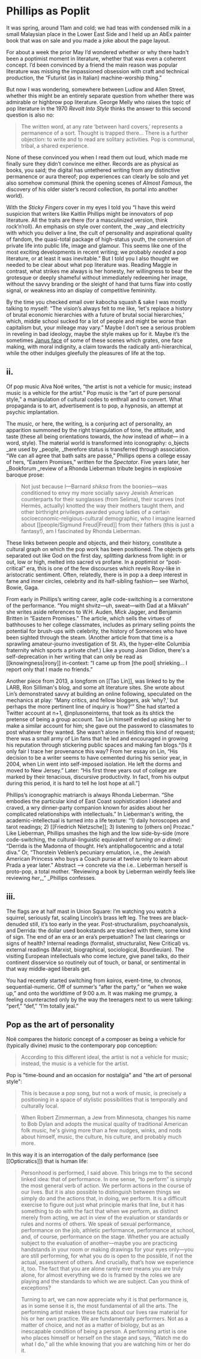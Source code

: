 # Phillips as Poplit

It was spring, around 11am and cold; we had teas with condensed milk in a small Malaysian place in the Lower East Side and I held up an AbEx painter book that was on sale and you made a joke about the page layout.

For about a week the prior May I’d wondered whether or why there hadn't been a poptimist moment in literature, whether that was even a coherent concept. I’d been convinced by a friend the main reason was popular literature was missing the impassioned obsession with craft and technical production, the “Futurist (as in Italian) machine-worship thing.”

But now I was wondering, somewhere between Ludlow and Allen Street, whether this might be an entirely separate question from whether there was admirable or highbrow pop literature. George Melly who raises the topic of pop literature in the 1970 _Revolt Into Style_ thinks the answer to this second question is also no: 

> The written word, at any rate ‘between hard covers,’ represents a permanence of a sort. Thought is trapped there... There is a further objection: to write and to read are solitary activities. Pop is communal, tribal, a shared experience.

None of these convinced you when I read them out loud, which made me finally sure they didn’t convince me either. Records are as physical as books, you said; the digital has untethered writing from any distinctive permanence or aura thereof; pop experiences can clearly be solo and yet also somehow communal (think the opening scenes of _Almost Famous_, the discovery of his older sister’s record collection, its portal into another world). 

With the _Sticky Fingers_ cover in my eyes I told you “I have this weird suspicion that writers like Kaitlin Phillips might be innovators of pop literature. All the traits are there (for a masculinized version, think rock’n’roll). An emphasis on style over content, the _way _and electricity with which you deliver a line, the cult of personality and aspirational quality of fandom, the quasi-total package of high-status youth, the conversion of private life into public life, image and glamour. This seems like one of the most exciting developments in recent writing; we probably _needed_ a pop literature, or at least it was inevitable.” But I told you I also thought we needed to be clear about what pop literature was. Reading Maggie in contrast, what strikes me always is her honesty, her willingness to bear the grotesque or deeply shameful without immediately redeeming her image, without the savvy branding or the sleight of hand that turns flaw into costly signal, or weakness into an display of competitive femininity. 

By the time you checked email over kabocha squash &amp; sake I was mostly talking to myself: “The vision’s always felt to me like, ‘let's replace a history of brutal economic hierarchies with a future of brutal social hierarchies,’ which, middle school sucked for a lot of people and might be worse than capitalism but, your mileage may vary.” Maybe I don’t see a serious problem in reveling in bad ideology, maybe the style makes up for it. Maybe it’s the sometimes [Janus face](https://twitter.com/peligrietzer/status/1175893123236597766) of some of these scenes which grates, one face making, with moral indignity, a claim towards the radically anti-hierarchical, while the other indulges gleefully the pleasures of life at the top.

## ii.

Of pop music Alva Noë writes, “the artist is not a vehicle for music; instead music is a vehicle for the artist.” Pop music is the “art of pure personal style,” a manipulation of cultural codes to enthrall and to convert. What propaganda is to art, advertisement is to pop, a hypnosis, an attempt at psychic implantation.

The music, or here, the writing, is a conjuring act of personality, an apparition summoned by the right triangulation of tone, the attitude, and taste (these all being orientations towards, the _how_ instead of _what—_ in a word, style). The material world is transformed into iconography: o_bjects _are used by _people, _therefore status is transferred through association. “We can all agree that bath salts are passé,” Phillips opens a college essay of hers, “Eastern Promises,” written for the _Spectator_. Five years later, her _Bookforum _review of a Rhonda Lieberman tribute begins in explosive baroque prose: 
> Not just because I—Barnard _shiksa_ from the boonies—was conditioned to envy my more socially savvy Jewish American counterparts for their sunglasses (from Selima), their scarves (not Hermès, actually) knotted the way their mothers taught them, and other birthright privileges awarded young ladies of a certain socioeconomic-religious-cultural demographic, who I imagine learned about [[people/Sigmund Freud|Freud]] from their fathers (this is just a fantasy!), am I fascinated by Rhonda Lieberman.

These links between people and objects, and their history, constitute a cultural graph on which the pop work has been positioned. The objects gets separated out like God on the first day, splitting darkness from light: in or out, low or high, melted into sacred vs profane. In a poptimist or “post-critical” era, this is one of the few discourses which revels Roxy-like in aristocratic sentiment. Often, relatedly, there is in pop a a deep interest in fame and inner circles, celebrity and its half-sibling fashion— see Warhol, Bowie, Gaga. 

From early in Phillips’s writing career, agile code-switching is a cornerstone of the performance. “You might shvitz—uh, sweat—with Dad at a Mikvah” she writes aside references to W.H. Auden, Mick Jagger, and Benjamin Britten in “Eastern Promises.” The article, which sells the virtues of bathhouses to her college classmates, includes as primary selling points the potential for brush-ups with celebrity, the history of Someones who have been sighted through the steam. (Another article from that time is a sprawling amateur-journo investigation of St. A’s, the hyper-elite Columbia fraternity which sports a private chef.) Like a young Joan Didion, there's a self-deprecation in her writing that can only be read as [[knowingness|irony]] in-context: “I came up from [the pool] shrieking... I report only that I made no friends.”

Another piece from 2013, a longform on [[Tao Lin]], was linked to by the LARB, Ron Silliman's blog, and some alt literature sites. She wrote about Lin’s demonstrated savvy at building an online following, speculated on the mechanics at play: “Many critics, and fellow bloggers, ask ‘why?,’ but perhaps the more pertinent line of inquiry is ‘how?’” She had started a Twitter account at n+1, @nplusoneinterns, that took as its shtick the pretense of being a group account. Tao Lin himself ended up asking her to make a similar account for him; she gave out the password to classmates to post whatever they wanted. She wasn’t alone in fielding this kind of request; there was a small army of Lin fans that he led and encouraged in growing his reputation through stickering public spaces and making fan blogs.^[Is it only fair I trace her provenance this way? From her essay on Lin, “His decision to be a writer seems to have cemented during his senior year, in 2004, when Lin went into self-imposed isolation. He left the dorms and moved to New Jersey.” Later: “His first three years out of college are marked by their tenacious, discursive productivity. In fact, from his output during this period, it is hard to tell he lost hope at all.”]

Phillips’s iconographic matriarch is always Rhonda Lieberman. “She embodies the particular kind of East Coast sophistication I ideated and craved, a wry dinner-party companion known for asides about her complicated relationships with intellectuals.” In Lieberman's writing, the academic-intellectual is turned into a life texture: “1) daily horoscopes and tarot readings; 2) [[Friedrich Nietzsche]]; 3) listening to [others on] Prozac.” Like Lieberman, Phillips smashes the high and the low side-by-side (more code-switching, the cultural-linguistic equivalent of _turning on a dime_): “Derrida is the Madonna of thought. He’s antiphallogocentric and a total diva.” Or, “Thorstein Veblen’s pecuniary emulation, i.e., the Jewish American Princess who buys a Coach purse at twelve only to learn about Prada a year later.” Abstract --&gt; concrete via the i.e.. Lieberman herself is proto-pop, a total mother. “Reviewing a book by Lieberman weirdly feels like reviewing _her_,_” _Phillips confesses.

## iii.

The flags are at half mast in Union Square: I’m watching you watch a squirrel, seriously fat, scaling Lincoln’s brass left leg. The trees are black-denuded still, it’s too early in the year. Post-structuralism, psychoanalysis, and Derrida: the dollar used bookstands are stacked with them, some kind of sign. The end of an era or an era’s perpetuation? The last clearings or signs of health? Internal readings (formalist, structuralist, New Critical) vs. external readings (Marxist, biographical, sociological, Bourdieuian). The visiting European intellectuals who come lecture, give panel talks, do their continent disservice so routinely out of touch, or banal, or sentimental in that way middle-aged liberals get.

You had recently started switching from _kairos_, event-time, to _chronos_, sequential-numeric. Off of summer’s “after the party,” or “when we wake up,” and onto the worldtime of 9:00 a.m. It was making me grumpy, a feeling counteracted only by the way the teenagers next to us were talking: “perf,” “def,” “I’m totally jeal.”

## Pop as the art of personality

Noë compares the historic concept of a composer as being a vehicle for (typically divine) music to the contemporary pop conception:

> According to this different ideal, the artist is not a vehicle for music; instead, the music is a vehicle for the artist.

Pop is "time-bound and an occasion for nostalgia" and "the art of personal style":

> This is because a pop song, but not a work of music, is precisely a positioning in a space of stylistic possibilities that is temporally and culturally local.

> When Robert Zimmerman, a Jew from Minnesota, changes his name to Bob Dylan and adopts the musical quality of traditional American folk music, he's giving more than a few nudges, winks, and nods about himself, music, the culture, his culture, and probably much more.

In this way it is an interrogation of the daily performance (see [[Opticratics]]) that is human life:

> Personhood is performed, I said above. This brings me to the second linked idea: that of performance. In one sense, “to perform” is simply the most general verb of action. We perform actions in the course of our lives. But it is also possible to distinguish between things we simply do and the actions that, in doing, we perform. It is a difficult exercise to figure out just what principle marks that line, but it has something to do with the fact that when we perform, as distinct merely from acting, we act in view of the evaluation or standards or rules and norms of others. We speak of sexual performance, performance on the job, athletic performance, performance at school, and, of course, performance on the stage. Whether you are actually subject to the evaluation of another—maybe you are practicing handstands in your room or making drawings for your eyes only—you are still performing, for what you do is open to the possible, if not the actual, assessment of others. And crucially, that’s how we experience it, too. The fact that you are alone rarely ever means you are truly alone, for almost everything we do is framed by the roles we are playing and the standards to which we are subject. Can you think of exceptions?
>
> Turning to art, we can now appreciate why it is that performance is, as in some sense it is, the most fundamental of all the arts. The performing artist makes these facts about our lives raw material for his or her own practice. We are fundamentally performers. Not as a matter of choice, and not as a matter of biology, but as an inescapable condition of being a person. A performing artist is one who places himself or herself on the stage and says, “Watch me do what I do,” all the while knowing that you are watching him or her do it.